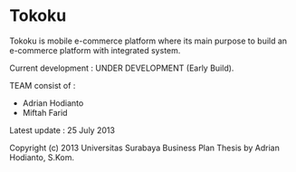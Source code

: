 Tokoku
======

Tokoku is mobile e-commerce platform where its main purpose to build an e-commerce platform with integrated system.

Current development : UNDER DEVELOPMENT (Early Build).

TEAM consist of :
- Adrian Hodianto
- Miftah Farid

Latest update : 25 July 2013

Copyright (c) 2013
Universitas Surabaya Business Plan Thesis by Adrian Hodianto, S.Kom.